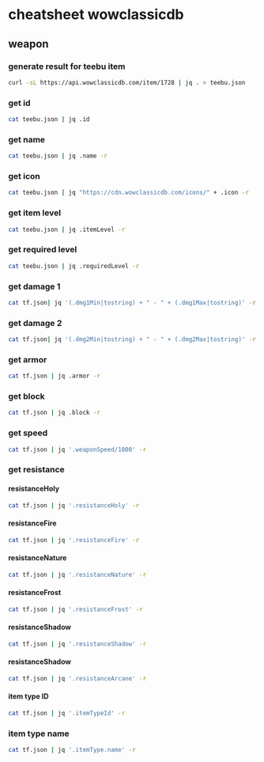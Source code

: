 # cheatsheet wowclassicdb

## weapon

### generate result for teebu item

```bash
curl -sL https://api.wowclassicdb.com/item/1728 | jq . > teebu.json 
```

### get id

```bash
cat teebu.json | jq .id 
```

### get name

```bash
cat teebu.json | jq .name -r 
```

### get icon

```bash
cat teebu.json | jq "https://cdn.wowclassicdb.com/icons/" + .icon -r
```

### get item level

```bash
cat teebu.json | jq .itemLevel -r 
```

### get required level

```bash
cat teebu.json | jq .requiredLevel -r 
```

### get damage 1

```bash
cat tf.json| jq '(.dmg1Min|tostring) + " - " + (.dmg1Max|tostring)' -r
```

### get damage 2

```bash
cat tf.json| jq '(.dmg2Min|tostring) + " - " + (.dmg2Max|tostring)' -r
```

### get armor

```bash
cat tf.json | jq .armor -r 
```

### get block

```bash
cat tf.json | jq .block -r 
```

### get speed

```bash
cat tf.json | jq '.weaponSpeed/1000' -r 
```
### get resistance

#### resistanceHoly

```bash
cat tf.json | jq '.resistanceHoly' -r 
```
#### resistanceFire

```bash
cat tf.json | jq '.resistanceFire' -r 
```

#### resistanceNature

```bash
cat tf.json | jq '.resistanceNature' -r 
```

#### resistanceFrost

```bash
cat tf.json | jq '.resistanceFrost' -r 
```

#### resistanceShadow

```bash
cat tf.json | jq '.resistanceShadow' -r 
```

#### resistanceShadow

```bash
cat tf.json | jq '.resistanceArcane' -r 
```

#### item type ID

```bash
cat tf.json | jq '.itemTypeId' -r 
```

### item type name

```bash
cat tf.json | jq '.itemType.name' -r
```
